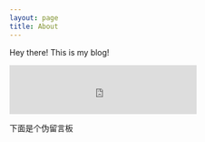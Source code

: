 ```yaml
---
layout: page
title: About
---
```


<p class="message">
  Hey there! This is my blog!
</p>


<iframe frameborder="no" border="0" marginwidth="0" marginheight="0" width=330 height=86 src="http://music.163.com/outchain/player?type=2&id=29011392&auto=1&height=66"></iframe>
<p class="message">
  下面是个伪留言板
</p>
<!-- 多说评论框 start -->
  <div class="ds-thread" data-thread-key="about" data-title="guestbook" data-url="jaynaruto.github.io{{page.url}}"></div>
  <!-- 多说评论框 end -->
  <!-- 多说公共JS代码 start (一个网页只需插入一次) -->
  <script type="text/javascript">
  var duoshuoQuery = {short_name:"savoki"};
    (function() {
      var ds = document.createElement('script');
      ds.type = 'text/javascript';ds.async = true;
      ds.src = (document.location.protocol == 'https:' ? 'https:' : 'http:') + '//static.duoshuo.com/embed.unstable.js';
      ds.charset = 'UTF-8';
      (document.getElementsByTagName('head')[0] 
       || document.getElementsByTagName('body')[0]).appendChild(ds);
    })();
    </script>
  <!-- 多说公共JS代码 end -->
